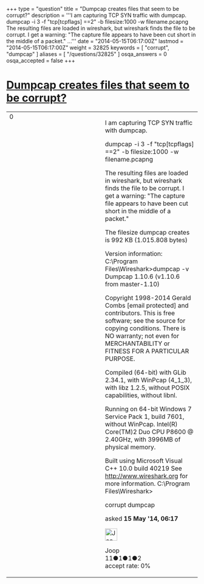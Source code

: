 +++
type = "question"
title = "Dumpcap creates files that seem to be corrupt?"
description = '''I am capturing TCP SYN traffic with dumpcap. dumpcap -i 3 -f &quot;tcp[tcpflags] ==2&quot; -b filesize:1000 -w filename.pcapng The resulting files are loaded in wireshark, but wireshark finds the file to be corrupt. I get a warning: &quot;The capture file appears to have been cut short in the middle of a packet.&quot; ...'''
date = "2014-05-15T06:17:00Z"
lastmod = "2014-05-15T06:17:00Z"
weight = 32825
keywords = [ "corrupt", "dumpcap" ]
aliases = [ "/questions/32825" ]
osqa_answers = 0
osqa_accepted = false
+++

<div class="headNormal">

# [Dumpcap creates files that seem to be corrupt?](/questions/32825/dumpcap-creates-files-that-seem-to-be-corrupt)

</div>

<div id="main-body">

<div id="askform">

<table id="question-table" style="width:100%;"><colgroup><col style="width: 50%" /><col style="width: 50%" /></colgroup><tbody><tr class="odd"><td style="width: 30px; vertical-align: top"><div class="vote-buttons"><span id="post-32825-upvote" class="ajax-command post-vote up" rel="nofollow" title="I like this post (click again to cancel)"> </span><div id="post-32825-score" class="post-score" title="current number of votes">0</div><span id="post-32825-downvote" class="ajax-command post-vote down" rel="nofollow" title="I dont like this post (click again to cancel)"> </span> <span id="favorite-mark" class="ajax-command favorite-mark" rel="nofollow" title="mark/unmark this question as favorite (click again to cancel)"> </span><div id="favorite-count" class="favorite-count"></div></div></td><td><div id="item-right"><div class="question-body"><p>I am capturing TCP SYN traffic with dumpcap.</p><p>dumpcap -i 3 -f "tcp[tcpflags] ==2" -b filesize:1000 -w filename.pcapng</p><p>The resulting files are loaded in wireshark, but wireshark finds the file to be corrupt. I get a warning: "The capture file appears to have been cut short in the middle of a packet."</p><p>The filesize dumpcap creates is 992 KB (1.015.808 bytes)</p><p>Version information: C:\Program Files\Wireshark&gt;dumpcap -v Dumpcap 1.10.6 (v1.10.6 from master-1.10)</p><p>Copyright 1998-2014 Gerald Combs <span><span class="__cf_email__" data-cfemail="492e2c3b28252d093e203b2c3a21283b2267263b2e">[email protected]</span></span> and contributors. This is free software; see the source for copying conditions. There is NO warranty; not even for MERCHANTABILITY or FITNESS FOR A PARTICULAR PURPOSE.</p><p>Compiled (64-bit) with GLib 2.34.1, with WinPcap (4_1_3), with libz 1.2.5, without POSIX capabilities, without libnl.</p><p>Running on 64-bit Windows 7 Service Pack 1, build 7601, without WinPcap. Intel(R) Core(TM)2 Duo CPU P8600 @ 2.40GHz, with 3996MB of physical memory.</p><p>Built using Microsoft Visual C++ 10.0 build 40219 See <a href="http://www.wireshark.org">http://www.wireshark.org</a> for more information. C:\Program Files\Wireshark&gt;</p></div><div id="question-tags" class="tags-container tags"><span class="post-tag tag-link-corrupt" rel="tag" title="see questions tagged &#39;corrupt&#39;">corrupt</span> <span class="post-tag tag-link-dumpcap" rel="tag" title="see questions tagged &#39;dumpcap&#39;">dumpcap</span></div><div id="question-controls" class="post-controls"></div><div class="post-update-info-container"><div class="post-update-info post-update-info-user"><p>asked <strong>15 May '14, 06:17</strong></p><img src="https://secure.gravatar.com/avatar/fa93107efa996eb74f342dd051bbaa3a?s=32&amp;d=identicon&amp;r=g" class="gravatar" width="32" height="32" alt="Joop&#39;s gravatar image" /><p><span>Joop</span><br />
<span class="score" title="11 reputation points">11</span><span title="1 badges"><span class="badge1">●</span><span class="badgecount">1</span></span><span title="1 badges"><span class="silver">●</span><span class="badgecount">1</span></span><span title="2 badges"><span class="bronze">●</span><span class="badgecount">2</span></span><br />
<span class="accept_rate" title="Rate of the user&#39;s accepted answers">accept rate:</span> <span title="Joop has no accepted answers">0%</span></p></div></div><div id="comments-container-32825" class="comments-container"></div><div id="comment-tools-32825" class="comment-tools"></div><div class="clear"></div><div id="comment-32825-form-container" class="comment-form-container"></div><div class="clear"></div></div></td></tr></tbody></table>

</div>

</div>

